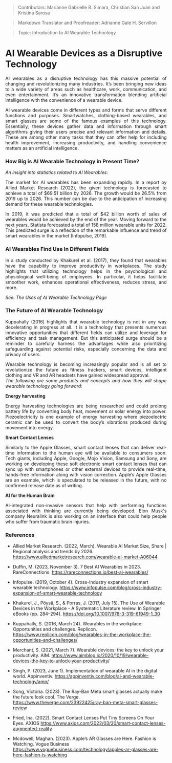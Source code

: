 >Contributors: Marianne Gabrielle B. Simara, Christian San Juan and Kristina Sarosa

>Markdown Translator and Proofreader: Adrianne Gale H. Servillon

>Topic: Introduction to AI Wearable Technology 

# AI Wearable Devices as a Disruptive Technology
<p align="Justify">AI wearables as a disruptive technology has this massive potential of changing and revolutionizing many industries. It’s been bringing new ideas to a wide variety of areas such as healthcare, work, communication, and even entertainment. It’s an innovative transformation blending artificial intelligence with the convenience of a wearable device.</p>

<p align="Justify">AI wearable devices come in different types and forms that serve different functions and purposes. Smartwatches, clothing-based wearables, and smart glasses are some of the famous examples of this technology. Essentially, these devices gather data and information through smart algorithms giving their users precise and relevant information and details. These are among other many tasks that they can offer help for including health improvement, increasing productivity, and handling convenience matters as an artificial intelligence.</p>

### How Big is AI Wearable Technology in Present Time?
*An insight into statistics related to AI Wearables:*

<p align="Justify">The market for AI wearables has been expanding rapidly. In a report by Allied Market Research (2022), the given technology is forecasted to achieve a total of $69.51 billion by 2026. The growth would be 26.5% from 2019 up to 2026. This number can be due to the anticipation of increasing demand for these wearable technologies. 
    <br>
<p align="Justify">In 2019, it was predicted that a total of $42 billion worth of sales of wearables would be achieved by the end of the year. Moving forward to the next years, Statista forecasted a total of 158 million wearable units for 2022. This predicted surge is a reflection of the remarkable influence and trend of smart wearables in the market (Infopulse, 2019).</p>
    
### AI Wearables Find Use In Different Fields
<p align="Justify">In a study conducted by Khakurel et al. (2017), they found that wearables have the capability to improve productivity in workplaces. The study highlights that utilizing technology helps in the psychological and physiological well-being of employees. In particular, it helps facilitate smoother work, enhances operational effectiveness, reduces stress, and more.</p>

*See: The Uses of AI Wearable Technology Page*

### The Future of AI Wearable Technology
<p align="Justify">Kuppahally (2016) highlights that wearable technology is not in any way decelerating in progress at all. It is a technology that presents numerous innovative opportunities that different fields can utilize and leverage for efficiency and task management. But this anticipated surge should be a reminder to carefully harness the advantages while also prioritizing safeguarding against potential risks, especially concerning the data and privacy of users.</p>

<p align="Justify">Wearable technology is becoming increasingly popular and is all set to revolutionize the future as fitness trackers, smart devices, intelligent clothing and VR and AR headsets have gained widespread approval.
<br>   
<em>The following are some products and concepts and how they will shape wearable technology going forward:</em></p>

**Energy harvesting**

<p align="Justify">Energy harvesting technologies are being researched and could prolong battery life by converting body heat, movement or solar energy into power. Piezoelectricity is one example of energy harvesting where piezoelectric ceramic can be used to convert the body’s vibrations produced during movement into energy.</p>

**Smart Contact Lenses**

<p align="Justify">Similarly to the Apple Glasses, smart contact lenses that can deliver real-time information to the human eye will be available to consumers soon. Tech giants, including Apple, Google, Mojo Vision, Samsung and Sony, are working on developing these soft electronic smart contact lenses that can sync up with smartphones or other external devices to provide real-time, hands-free information along with vision correction. Apple’s Apple Glasses are an example, which is speculated to be released in the future, with no confirmed release date as of writing.</p>

**AI for the Human Brain** 

<p align="Justify">AI-integrated non-invasive sensors that help with performing functions associated with thinking are currently being developed. Elon Musk's company Neuralink is also working on an interface that could help people who suffer from traumatic brain injuries. </p>

### References

- Allied Market Research. (2022, March). Wearable AI Market Size, Share | Regional analysis and trends by 2026. https://www.alliedmarketresearch.com/wearable-ai-market-A06044

- Duffin, M. (2023, November 3). 7 Best AI Wearables in 2023. RareConnections. https://rareconnections.io/best-ai-wearables/ 

- Infopulse. (2019, October 4). Cross-Industry expansion of smart wearable technology. https://www.infopulse.com/blog/cross-industry-expansion-of-smart-wearable-technology 

- Khakurel, J., Pöysä, S., & Porras, J. (2017, July 15). The Use of Wearable Devices in the Workplace - A Systematic Literature review. In Springer eBooks (pp. 284–294). https://doi.org/10.1007/978-3-319-61949-1_30 

- Kuppahally, S. (2016, March 24). Wearables in the workplace: Opportunities and challenges. Replicon. https://www.replicon.com/blog/wearables-in-the-workplace-the-opportunities-and-challenges/ 

- Merchant, S. (2021, March 7). Wearable devices: the key to unlock your productivity. AIM. https://www.aimblog.io/2020/10/19/wearable-devices-the-key-to-unlock-your-productivity/ 

- Singh, P. (2023, June 1). Implementation of wearable AI in the digital world. Appinventiv. https://appinventiv.com/blog/ai-and-wearable-technology/amp/ 

- Song, Victoria. (2023). The Ray-Ban Meta smart glasses actually make the future look cool. The Verge. https://www.theverge.com/23922425/ray-ban-meta-smart-glasses-review

- Fried, Ina. (2022). Smart Contact Lenses Put Tiny Screens On Your Eyes. AXIOS https://www.axios.com/2022/03/30/smart-contact-lenses-augmented-reality 

- Mcdowell, Maghan. (2023). Apple’s AR Glasses are Here. Fashion is Watching. Vogue Business https://www.voguebusiness.com/technology/apples-ar-glasses-are-here-fashion-is-watching
